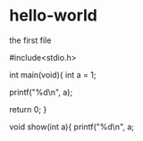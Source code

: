 # hello-world
the first file

#include<stdio.h>


int main(void){
  int a = 1;
  
  printf("%d\n", a);
  
  
  return 0;
}

void show(int a){
  printf("%d\n", a;
